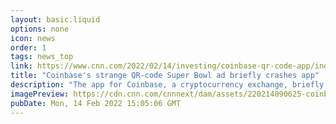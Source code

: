```yaml
---
layout: basic.liquid
options: none
icon: news
order: 1
tags: news_top
link: https://www.cnn.com/2022/02/14/investing/coinbase-qr-code-app/index.html
title: "Coinbase's strange QR-code Super Bowl ad briefly crashes app"
description: "The app for Coinbase, a cryptocurrency exchange, briefly crashed Sunday after a bizarre Super Bowl ad sparked a surge in traffic."
imagePreview: https://cdn.cnn.com/cnnnext/dam/assets/220214090625-coinbase-app-stock-video-synd-2.jpeg
pubDate: Mon, 14 Feb 2022 15:05:06 GMT
---
```

